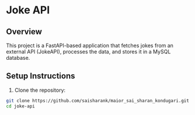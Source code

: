 # Joke API

## Overview
This project is a FastAPI-based application that fetches jokes from an external API (JokeAPI), processes the data, and stores it in a MySQL database.

## Setup Instructions

1. Clone the repository:

```bash
git clone https://github.com/saisharank/maior_sai_sharan_kondugari.git
cd joke-api
